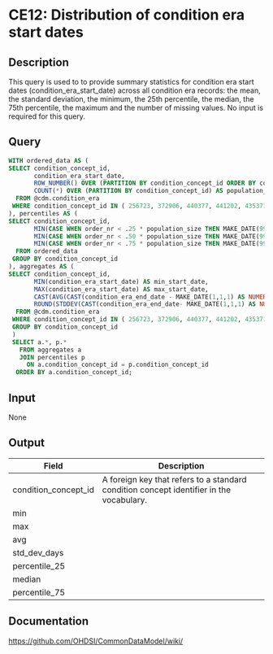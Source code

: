 <!---
Group:condition era
Name:CE12 Distribution of condition era start dates
Author:Patrick Ryan
CDM Version: 5.3
-->

# CE12: Distribution of condition era start dates

## Description
This query is used to to provide summary statistics for condition era start dates (condition_era_start_date) across all condition era records: the mean, the standard deviation, the minimum, the 25th percentile, the median, the 75th percentile, the maximum and the number of missing values. No input is required for this query.

## Query

```sql
WITH ordered_data AS (
SELECT condition_concept_id,
       condition_era_start_date,
       ROW_NUMBER() OVER (PARTITION BY condition_concept_id ORDER BY condition_era_start_date) order_nr,
       COUNT(*) OVER (PARTITION BY condition_concept_id) AS population_size
  FROM @cdm.condition_era
 WHERE condition_concept_id IN ( 256723, 372906, 440377, 441202, 435371 )
), percentiles AS (
SELECT condition_concept_id,
       MIN(CASE WHEN order_nr < .25 * population_size THEN MAKE_DATE(9999,1,1) ELSE condition_era_start_date END) AS pct_25,
       MIN(CASE WHEN order_nr < .50 * population_size THEN MAKE_DATE(9999,1,1) ELSE condition_era_start_date END) AS median,
       MIN(CASE WHEN order_nr < .75 * population_size THEN MAKE_DATE(9999,1,1) ELSE condition_era_start_date END) AS pct_75
  FROM ordered_data
 GROUP BY condition_concept_id
), aggregates AS (
SELECT condition_concept_id,
       MIN(condition_era_start_date) AS min_start_date,
       MAX(condition_era_start_date) AS max_start_date,
       CAST(AVG(CAST(condition_era_end_date - MAKE_DATE(1,1,1) AS NUMERIC)) AS INTEGER) + MAKE_DATE(1,1,1) AS avg_end_date,
       ROUND(STDDEV(CAST(condition_era_end_date- MAKE_DATE(1,1,1) AS NUMERIC)),0) AS std_dev_days
  FROM @cdm.condition_era
 WHERE condition_concept_id IN ( 256723, 372906, 440377, 441202, 435371 )
 GROUP BY condition_concept_id
 )
 SELECT a.*, p.*
   FROM aggregates a
   JOIN percentiles p
     ON a.condition_concept_id = p.condition_concept_id
  ORDER BY a.condition_concept_id;
```
## Input
 None

## Output

|  Field |  Description |
| --- | --- |
| condition_concept_id | A foreign key that refers to a standard condition concept identifier in the vocabulary. |
| min |   |
| max |   |
| avg |   |
| std_dev_days |   |
| percentile_25 |   |
| median |   |
| percentile_75 |   |


## Documentation
https://github.com/OHDSI/CommonDataModel/wiki/
